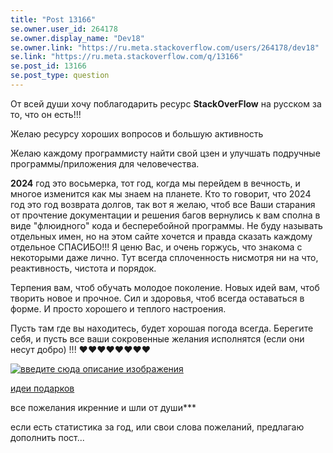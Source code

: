 ```yaml
---
title: "Post 13166"
se.owner.user_id: 264178
se.owner.display_name: "Dev18"
se.owner.link: "https://ru.meta.stackoverflow.com/users/264178/dev18"
se.link: "https://ru.meta.stackoverflow.com/q/13166"
se.post_id: 13166
se.post_type: question
---
```

<p>От всей души хочу поблагодарить ресурс <strong>StackOverFlow</strong> на русском за то, что он есть!!!</p>
<p>Желаю ресурсу хороших вопросов и большую активность</p>
<p>Желаю каждому программисту найти свой цзен и улучшать подручные программы/приложения для человечества.</p>
<p><strong>2024</strong> год это восьмерка, тот год, когда мы перейдем в вечность, и многое изменится как мы знаем на планете. Кто то говорит, что 2024 год это год возврата долгов, так вот я желаю, чтоб все Ваши старания от прочтение документации и решения багов вернулись к вам сполна в виде &quot;флюидного&quot; кода и бесперебойной программы. Не буду называть отдельных имен, но на этом сайте хочется и правда сказать каждому отдельное СПАСИБО!!! Я ценю Вас, и очень горжусь, что знакома с некоторыми даже лично. Тут всегда сплоченность нисмотря ни на что, реактивность, чистота и порядок.</p>
<p>Терпения вам, чтоб обучать молодое поколение. Новых идей вам, чтоб творить новое и прочное. Сил и здоровья, чтоб всегда оставаться в форме. И просто хорошего и теплого настроения.</p>
<p>Пусть там где вы находитесь, будет хорошая погода всегда. Берегите себя, и пусть все ваши сокровенные желания исполнятся (если они несут добро) !!! ❤️❤️❤️❤️❤️❤️❤️❤️</p>
<p><a href="https://i.stack.imgur.com/NX9ru.png" rel="nofollow noreferrer"><img src="https://i.stack.imgur.com/NX9ru.png" alt="введите сюда описание изображения" /></a></p>
<p><a href="https://tproger.ru/articles/podarki-na-novyj-god" rel="nofollow noreferrer">идеи подарков</a></p>
<p>все пожелания икренние и шли от души***</p>
<p>если есть статистика за год, или свои слова пожеланий, предлагаю дополнить пост...</p>
